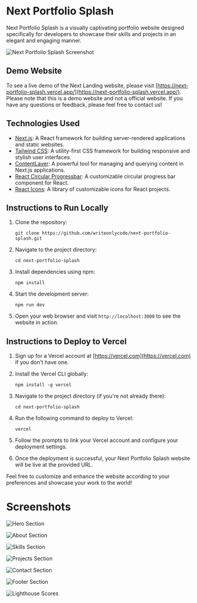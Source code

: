 # Next Portfolio Splash

Next Portfolio Splash is a visually captivating portfolio website designed
specifically for developers to showcase their skills and projects in an elegant
and engaging manner.

![Next Portfolio Splash Screenshot](screenshot.png)

## Demo Website

To see a live demo of the Next Landing website, please visit
[https://next-portfolio-splash.vercel.app/](https://next-portfolio-splash.vercel.app/).
Please note that this is a demo website and not a official website. If you have
any questions or feedback, please feel free to contact us!

## Technologies Used

- [Next.js](https://nextjs.org): A React framework for building server-rendered
  applications and static websites.
- [Tailwind CSS](https://tailwindcss.com): A utility-first CSS framework for
  building responsive and stylish user interfaces.
- [ContentLayer](https://contentlayer.dev): A powerful tool for managing and
  querying content in Next.js applications.
- [React Circular
  Progressbar](https://github.com/kevinsqi/react-circular-progressbar): A
  customizable circular progress bar component for React.
- [React Icons](https://react-icons.github.io/react-icons): A library of
  customizable icons for React projects.

## Instructions to Run Locally

1. Clone the repository:

   ```
   git clone https://github.com/writeonlycode/next-portfolio-splash.git
   ```

2. Navigate to the project directory:

   ```
   cd next-portfolio-splash
   ```

3. Install dependencies using npm:

   ```
   npm install
   ```

4. Start the development server:

   ```
   npm run dev
   ```

5. Open your web browser and visit `http://localhost:3000` to see the website in action.

## Instructions to Deploy to Vercel

1. Sign up for a Vercel account at [https://vercel.com](https://vercel.com) if
   you don't have one.

2. Install the Vercel CLI globally:

   ```
   npm install -g vercel
   ```

3. Navigate to the project directory (if you're not already there):

   ```
   cd next-portfolio-splash
   ```

4. Run the following command to deploy to Vercel:

   ```
   vercel
   ```

5. Follow the prompts to link your Vercel account and configure your deployment
   settings.

6. Once the deployment is successful, your Next Portfolio Splash website will
   be live at the provided URL.

Feel free to customize and enhance the website according to your preferences
and showcase your work to the world!


# Screenshots

![Hero Section]()

![About Section]()

![Skills Section]()

![Projects Section]()

![Contact Section]()

![Footer Section]()

![Lighthouse Scores]()

